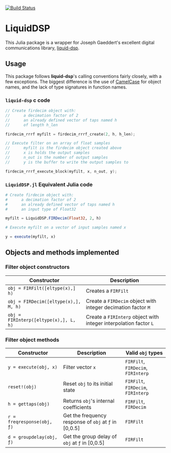 [![Build Status](https://travis-ci.org/JayKickliter/LiquidDSP.jl.svg?branch=master)](https://travis-ci.org/JayKickliter/LiquidDSP.jl)

# LiquidDSP

This Julia package is a wrapper for Joseph Gaeddert's excellent digital communications library, [liquid-dsp](http://liquidsdr.org).

## Usage

This package follows **liquid-dsp**'s calling conventions fairly closely, with a few exceptions. The biggest difference is the use of [CamelCase](http://en.wikipedia.org/wiki/CamelCase) for object names, and the lack of type signatures in function names.

### `liquid-dsp` c code

```c
// Create firdecim object with:
//      a decimation factor of 2
//      an already defined vector of taps named h
//      of length h_len

firdecim_rrrf myfilt = firdecim_rrrf_create(2, h, h_len);

// Execute filter on an array of float samples
//      myfilt is the firdecim object created above
//      x is holds the output samples
//      n_out is the number of output samples
//      y is the buffer to write the output samples to

firdecim_rrrf_execute_block(myfilt, x, n_out, y);
```

### `LiquidDSP.jl` Equivalent Julia code

```Julia
# Create firdecim object with:
#      a decimation factor of 2
#      an already defined vector of taps named h
#      an input type of Float32

myfilt = LiquidDSP.FIRDecim(Float32, 2, h)

# Execute myfilt on a vector of input samples named x

y = execute(myfilt, x)
```

## Objects and methods implemented

### Filter object constructors

| Constructor | Description |
|--------|-------------|
| `obj = FIRFilt([eltype(x),] h)` | Creates a `FIRFilt` |
| `obj = FIRDecim([eltype(x),], M, h)` | Create a `FIRDecim` object with integer decimation factor `M`  |
| `obj = FIRInterp([eltype(x),], L, h)` | Create a `FIRInterp` object with integer interpolation factor `L` |

### Filter object methods

| Constructor | Description | Valid `obj` types |
|--------|-------------|-------------|
| `y = execute(obj, x)` | Filter vector `x` | `FIRFilt`, `FIRDecim`, `FIRInterp` |
| `reset!(obj)` | Reset `obj` to its initial state | `FIRFilt`, `FIRDecim`, `FIRInterp` |
| `h = gettaps(obj)` | Returns `obj`'s internal coefficients | `FIRFilt`, `FIRDecim` |
| `r = freqresponse(obj, ƒ)` | Get the frequency response of `obj` at `ƒ` in [0,0.5] | `FIRFilt` |
| `d = groupdelay(obj, ƒ)` | Get the group delay of `obj` at `ƒ` in [0,0.5] | `FIRFilt` |
